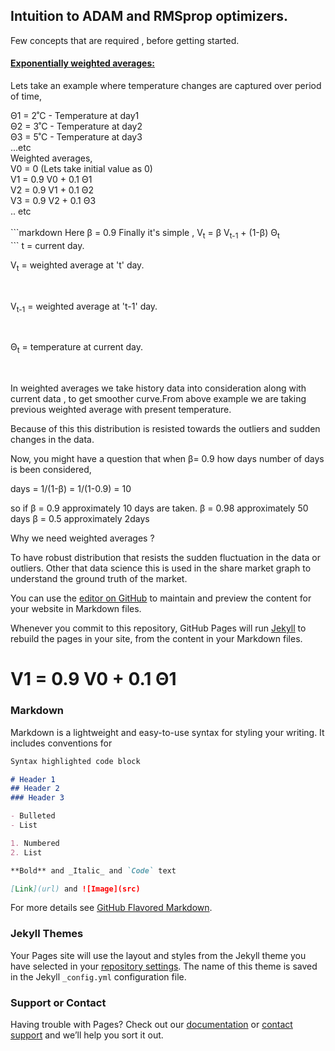 
<html>
<h2>Intuition to  ADAM and RMSprop optimizers.</h2>

<p>Few concepts that are required , before getting started.</p>

<h4><u>Exponentially weighted averages:</u></h4>

<p>Lets take an example where temperature changes are captured over period of time, </p>


<div>Θ1 = 2˚C  - Temperature at day1</div> 
<div>Θ2 = 3˚C  - Temperature at day2</div> 
<div>Θ3 = 5˚C  - Temperature at day3 </div>
<div>...etc </div>
  
 <div>Weighted averages, </div>
 <div>V0  = 0 (Lets take initial value as 0)</div>
 <div>V1  =  0.9  V0   + 0.1 Θ1</div> 
 <div>V2  =  0.9  V1   + 0.1 Θ2 </div>
 <div>V3  =  0.9  V2   + 0.1 Θ3 </div>
  <div>.. etc  </div>
 </br>
 ```markdown
 Here β = 0.9 
 Finally it's simple , 
   V<sub>t</sub> = β V<sub>t-1</sub> + (1-β) Θ<sub>t</sub>
</br>
```
t = current day.<br>
<p>V<sub>t</sub> = weighted average at 't' day.</p></br>
<p>V<sub>t-1</sub> = weighted average at 't-1' day.</p></br>
<p>Θ<sub>t</sub> = temperature at current day. </p></br>
</p>
In weighted averages we take history data into consideration along with current data , to get smoother curve.From above example we are taking previous weighted average with present temperature.

Because of this this distribution is resisted towards the outliers and sudden changes in the data.

Now, you might have a question that when  β= 0.9 how days number of days is been considered,

 days = 1/(1-β) = 1/(1-0.9) = 10 
 
 so if β = 0.9  approximately 10 days are taken.
       β = 0.98 approximately 50 days
       β = 0.5  approximately 2days

	   
Why we need weighted averages ?

 To have robust distribution that resists the sudden fluctuation in the data or outliers. Other that data science this is used in the share market graph to understand the ground truth of the market.
 
</html>




 







You can use the [editor on GitHub](https://github.com/towardsdatascience/towardsdatascience.github.io/edit/master/index.md) to maintain and preview the content for your website in Markdown files.

Whenever you commit to this repository, GitHub Pages will run [Jekyll](https://jekyllrb.com/) to rebuild the pages in your site, from the content in your Markdown files.

<h1>V1 =  0.9  V0   + 0.1 Θ1 </h1>

### Markdown

Markdown is a lightweight and easy-to-use syntax for styling your writing. It includes conventions for

```markdown
Syntax highlighted code block

# Header 1
## Header 2
### Header 3

- Bulleted
- List

1. Numbered
2. List

**Bold** and _Italic_ and `Code` text

[Link](url) and ![Image](src)
```

For more details see [GitHub Flavored Markdown](https://guides.github.com/features/mastering-markdown/).

### Jekyll Themes

Your Pages site will use the layout and styles from the Jekyll theme you have selected in your [repository settings](https://github.com/towardsdatascience/towardsdatascience.github.io/settings). The name of this theme is saved in the Jekyll `_config.yml` configuration file.

### Support or Contact

Having trouble with Pages? Check out our [documentation](https://help.github.com/categories/github-pages-basics/) or [contact support](https://github.com/contact) and we’ll help you sort it out.
